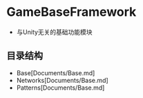 # GameBaseFramework
* 与Unity无关的基础功能模块

## 目录结构
* Base[Documents/Base.md]
* Networks[Documents/Base.md]
* Patterns[Documents/Base.md]
